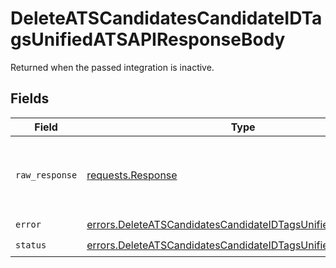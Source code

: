 # DeleteATSCandidatesCandidateIDTagsUnifiedATSAPIResponseBody

Returned when the passed integration is inactive.


## Fields

| Field                                                                                                                                        | Type                                                                                                                                         | Required                                                                                                                                     | Description                                                                                                                                  |
| -------------------------------------------------------------------------------------------------------------------------------------------- | -------------------------------------------------------------------------------------------------------------------------------------------- | -------------------------------------------------------------------------------------------------------------------------------------------- | -------------------------------------------------------------------------------------------------------------------------------------------- |
| `raw_response`                                                                                                                               | [requests.Response](https://requests.readthedocs.io/en/latest/api/#requests.Response)                                                        | :heavy_minus_sign:                                                                                                                           | Raw HTTP response; suitable for custom response parsing                                                                                      |
| `error`                                                                                                                                      | [errors.DeleteATSCandidatesCandidateIDTagsUnifiedATSAPIError](../../models/errors/deleteatscandidatescandidateidtagsunifiedatsapierror.md)   | :heavy_check_mark:                                                                                                                           | N/A                                                                                                                                          |
| `status`                                                                                                                                     | [errors.DeleteATSCandidatesCandidateIDTagsUnifiedATSAPIStatus](../../models/errors/deleteatscandidatescandidateidtagsunifiedatsapistatus.md) | :heavy_check_mark:                                                                                                                           | N/A                                                                                                                                          |